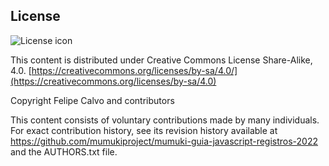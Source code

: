 ## License
![License icon](https://licensebuttons.net/l/by-sa/3.0/88x31.png)

This content is distributed under Creative Commons License Share-Alike, 4.0. [https://creativecommons.org/licenses/by-sa/4.0/](https://creativecommons.org/licenses/by-sa/4.0)

Copyright Felipe Calvo and contributors

This content consists of voluntary contributions made by many
individuals. For exact contribution history, see its revision history
available at https://github.com/mumukiproject/mumuki-guia-javascript-registros-2022 and the AUTHORS.txt file.

